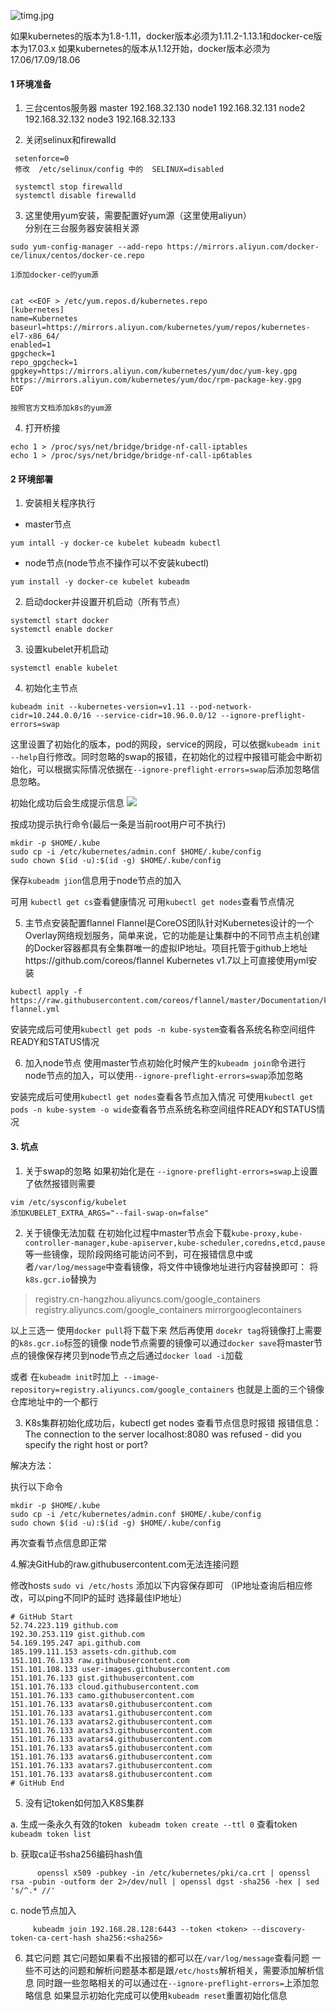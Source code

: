 ![timg.jpg](https://upload-images.jianshu.io/upload_images/9797242-4ee3ee3920aacd8a.jpg?imageMogr2/auto-orient/strip%7CimageView2/2/w/1240)




如果kubernetes的版本为1.8-1.11，docker版本必须为1.11.2-1.13.1和docker-ce版本为17.03.x
如果kubernetes的版本从1.12开始，docker版本必须为17.06/17.09/18.06



#### 1 环境准备
 1. 三台centos服务器
    master 192.168.32.130
    node1  192.168.32.131
    node2  192.168.32.132
    node3  192.168.32.133

 2. 关闭selinux和firewalld
      
```
 setenforce=0
 修改  /etc/selinux/config 中的  SELINUX=disabled

 systemctl stop firewalld
 systemctl disable firewalld
  ```


 3. 这里使用yum安装，需要配置好yum源（这里使用aliyun）  
   分别在三台服务器安装相关源
```
sudo yum-config-manager --add-repo https://mirrors.aliyun.com/docker-ce/linux/centos/docker-ce.repo

1添加docker-ce的yum源


cat <<EOF > /etc/yum.repos.d/kubernetes.repo
[kubernetes]
name=Kubernetes
baseurl=https://mirrors.aliyun.com/kubernetes/yum/repos/kubernetes-el7-x86_64/
enabled=1
gpgcheck=1
repo_gpgcheck=1
gpgkey=https://mirrors.aliyun.com/kubernetes/yum/doc/yum-key.gpg https://mirrors.aliyun.com/kubernetes/yum/doc/rpm-package-key.gpg
EOF

按照官方文档添加k8s的yum源
```

4. 打开桥接
```
echo 1 > /proc/sys/net/bridge/bridge-nf-call-iptables
echo 1 > /proc/sys/net/bridge/bridge-nf-call-ip6tables
```


#### 2 环境部署
1. 安装相关程序执行
 * master节点
```
yum intall -y docker-ce kubelet kubeadm kubectl
```

* node节点(node节点不操作可以不安装kubectl)
```
yum install -y docker-ce kubelet kubeadm 
```

2. 启动docker并设置开机启动（所有节点）
```
systemctl start docker
systemctl enable docker
```
3. 设置kubelet开机启动
```
systemctl enable kubelet
```

4. 初始化主节点
```
kubeadm init --kubernetes-version=v1.11 --pod-network-cidr=10.244.0.0/16 --service-cidr=10.96.0.0/12 --ignore-preflight-errors=swap
```
这里设置了初始化的版本，pod的网段，service的网段，可以依据`kubeadm init --help`自行修改。同时忽略的swap的报错，在初始化的过程中报错可能会中断初始化，可以根据实际情况依据在`--ignore-preflight-errors=swap`后添加忽略信息忽略。
  
 初始化成功后会生成提示信息
![](https://upload-images.jianshu.io/upload_images/9797242-54249821717c8643.png?imageMogr2/auto-orient/strip%7CimageView2/2/w/1240)

 按成功提示执行命令(最后一条是当前root用户可不执行)
```
mkdir -p $HOME/.kube
sudo cp -i /etc/kubernetes/admin.conf $HOME/.kube/config
sudo chown $(id -u):$(id -g) $HOME/.kube/config
```
保存`kubeadm jion`信息用于node节点的加入

可用 `kubectl get cs`查看健康情况
可用`kubectl get nodes`查看节点情况

5. 主节点安装配置flannel
Flannel是CoreOS团队针对Kubernetes设计的一个Overlay网络规划服务，简单来说，它的功能是让集群中的不同节点主机创建的Docker容器都具有全集群唯一的虚拟IP地址。项目托管于github上地址https://github.com/coreos/flannel
Kubernetes v1.7以上可直接使用yml安装
```
kubectl apply -f https://raw.githubusercontent.com/coreos/flannel/master/Documentation/kube-flannel.yml
```

安装完成后可使用`kubectl get pods -n kube-system`查看各系统名称空间组件READY和STATUS情况

6. 加入node节点
使用master节点初始化时候产生的`kubeadm join`命令进行node节点的加入，可以使用`--ignore-preflight-errors=swap`添加忽略


安装完成后可使用`kubectl get nodes`查看各节点加入情况
可使用`kubectl get pods -n kube-system -o wide`查看各节点系统名称空间组件READY和STATUS情况



#### 3. 坑点
1. 关于swap的忽略
如果初始化是在 `--ignore-preflight-errors=swap`上设置了依然报错则需要
```
vim /etc/sysconfig/kubelet
添加KUBELET_EXTRA_ARGS="--fail-swap-on=false"
```

2. 关于镜像无法加载
在初始化过程中master节点会下载`kube-proxy,kube-controller-manager,kube-apiserver,kube-scheduler,coredns,etcd,pause`等一些镜像，现阶段网络可能访问不到，可在报错信息中或者`/var/log/message`中查看镜像，将文件中镜像地址进行内容替换即可：
将`k8s.gcr.io`替换为
 >registry.cn-hangzhou.aliyuncs.com/google_containers
 registry.aliyuncs.com/google_containers
 mirrorgooglecontainers

以上三选一
使用`docker pull`将下载下来
然后再使用 `docekr tag`将镜像打上需要的`k8s.gcr.io`标签的镜像
node节点需要的镜像可以通过`docker save`将master节点的镜像保存拷贝到node节点之后通过`docker load -i`加载

或者
在`kubeadm init`时加上` --image-repository=registry.aliyuncs.com/google_containers` 
也就是上面的三个镜像仓库地址中的一个都行

3. K8s集群初始化成功后，kubectl get nodes 查看节点信息时报错
报错信息：The connection to the server localhost:8080 was refused - did you specify the right host or port?

解决方法：

执行以下命令
```
mkdir -p $HOME/.kube
sudo cp -i /etc/kubernetes/admin.conf $HOME/.kube/config
sudo chown $(id -u):$(id -g) $HOME/.kube/config
```
再次查看节点信息即正常

4.解决GitHub的raw.githubusercontent.com无法连接问题

修改hosts 
`sudo vi /etc/hosts`
 添加以下内容保存即可 （IP地址查询后相应修改，可以ping不同IP的延时 选择最佳IP地址）

```
# GitHub Start
52.74.223.119 github.com
192.30.253.119 gist.github.com
54.169.195.247 api.github.com
185.199.111.153 assets-cdn.github.com
151.101.76.133 raw.githubusercontent.com
151.101.108.133 user-images.githubusercontent.com
151.101.76.133 gist.githubusercontent.com
151.101.76.133 cloud.githubusercontent.com
151.101.76.133 camo.githubusercontent.com
151.101.76.133 avatars0.githubusercontent.com
151.101.76.133 avatars1.githubusercontent.com
151.101.76.133 avatars2.githubusercontent.com
151.101.76.133 avatars3.githubusercontent.com
151.101.76.133 avatars4.githubusercontent.com
151.101.76.133 avatars5.githubusercontent.com
151.101.76.133 avatars6.githubusercontent.com
151.101.76.133 avatars7.githubusercontent.com
151.101.76.133 avatars8.githubusercontent.com
# GitHub End
```

5. 没有记token如何加入K8S集群

  a. 生成一条永久有效的token ` kubeadm token create --ttl 0`
      查看token `kubeadm token list`
      
  b. 获取ca证书sha256编码hash值
```
      openssl x509 -pubkey -in /etc/kubernetes/pki/ca.crt | openssl rsa -pubin -outform der 2>/dev/null | openssl dgst -sha256 -hex | sed 's/^.* //'
```

  c.  node节点加入
```
     kubeadm join 192.168.28.128:6443 --token <token> --discovery-token-ca-cert-hash sha256:<sha256>
```
6. 其它问题
其它问题如果看不出报错的都可以在`/var/log/message`查看问题
一些不可达的问题和解析问题基本都是跟`/etc/hosts`解析相关，需要添加解析信息
同时跟一些忽略相关的可以通过在`--ignore-preflight-errors=`上添加忽略信息
如果显示初始化完成可以使用`kubeadm reset`重置初始化信息

